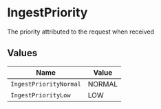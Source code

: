 # IngestPriority

The priority attributed to the request when received


## Values

| Name                   | Value                  |
| ---------------------- | ---------------------- |
| `IngestPriorityNormal` | NORMAL                 |
| `IngestPriorityLow`    | LOW                    |